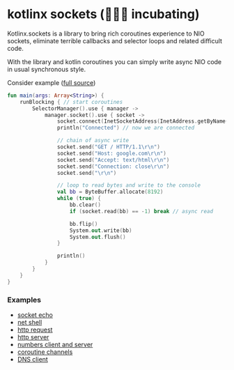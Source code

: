 # kotlinx sockets (🥚🥚🥚 incubating)

Kotlinx.sockets is a library to bring rich coroutines experience to NIO sockets, eliminate terrible callbacks and selector loops and related difficult code.
  
With the library and kotlin coroutines you can simply write async NIO code in usual synchronous style.
 
Consider example ([full source](examples/src/main/kotlin/kotlinx/sockets/examples/HttpClient.kt))
  
```kotlin
fun main(args: Array<String>) {
    runBlocking { // start coroutines
        SelectorManager().use { manager ->
            manager.socket().use { socket ->
                socket.connect(InetSocketAddress(InetAddress.getByName("google.com"), 80))
                println("Connected") // now we are connected

                // chain of async write
                socket.send("GET / HTTP/1.1\r\n")
                socket.send("Host: google.com\r\n")
                socket.send("Accept: text/html\r\n")
                socket.send("Connection: close\r\n")
                socket.send("\r\n")

                // loop to read bytes and write to the console
                val bb = ByteBuffer.allocate(8192)
                while (true) {
                    bb.clear()
                    if (socket.read(bb) == -1) break // async read

                    bb.flip()
                    System.out.write(bb)
                    System.out.flush()
                }

                println()
            }
        }
    }
}
```

### Examples

 - [socket echo](examples/src/main/kotlin/kotlinx/sockets/examples/Echo.kt)
 - [net shell](examples/src/main/kotlin/kotlinx/sockets/examples/NetShell.kt)
 - [http request](examples/src/main/kotlin/kotlinx/sockets/examples/HttpClient.kt)
 - [http server](examples/src/main/kotlin/kotlinx/sockets/examples/HttpServer.kt)
 - [numbers client and server](examples/src/main/kotlin/kotlinx/sockets/examples/numbers)
 - [coroutine channels](examples/src/main/kotlin/kotlinx/sockets/examples/CoroutineChannels.kt)
 - [DNS client](examples/src/main/kotlin/kotlinx/sockets/examples/dns)

